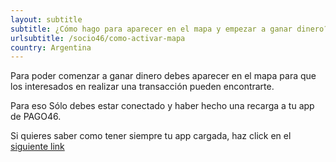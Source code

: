 ```yaml
---
layout: subtitle
subtitle: ¿Cómo hago para aparecer en el mapa y empezar a ganar dinero?
urlsubtitle: /socio46/como-activar-mapa
country: Argentina
---
```

Para poder comenzar a ganar dinero debes aparecer en el mapa para que los interesados en realizar una transacción pueden encontrarte.

Para eso Sólo debes estar conectado y haber hecho una recarga a tu app de PAGO46.

Si quieres saber como tener siempre tu app cargada, haz click en el [siguiente link](/recarga/como-transferencia)